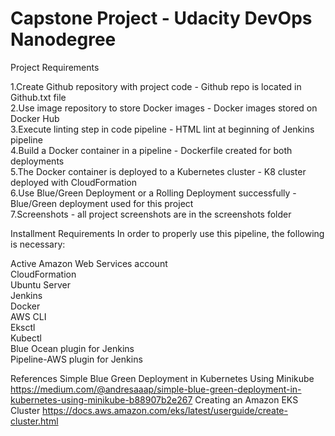 # Capstone Project - Udacity DevOps Nanodegree 
Project Requirements

1.Create Github repository with project code - Github repo is located in Github.txt file               
2.Use image repository to store Docker images - Docker images stored on Docker Hub        
3.Execute linting step in code pipeline - HTML lint at beginning of Jenkins pipeline         
4.Build a Docker container in a pipeline - Dockerfile created for both deployments          
5.The Docker container is deployed to a Kubernetes cluster - K8 cluster deployed with CloudFormation  
6.Use Blue/Green Deployment or a Rolling Deployment successfully - Blue/Green deployment used for this project  
7.Screenshots - all project screenshots are in the screenshots folder   

Installment Requirements
In order to properly use this pipeline, the following is necessary:

Active Amazon Web Services account        
CloudFormation                  
Ubuntu Server                
Jenkins                     
Docker                    
AWS CLI                
Eksctl                   
Kubectl                     
Blue Ocean plugin for Jenkins               
Pipeline-AWS plugin for Jenkins              

References 
Simple Blue Green Deployment in Kubernetes Using Minikube
https://medium.com/@andresaaap/simple-blue-green-deployment-in-kubernetes-using-minikube-b88907b2e267 
Creating an Amazon EKS Cluster
https://docs.aws.amazon.com/eks/latest/userguide/create-cluster.html
